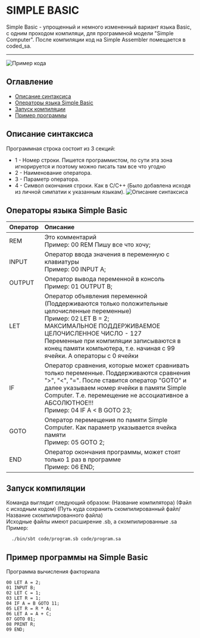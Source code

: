 # SIMPLE BASIC
Simple Basic - упрощенный и немного измененный вариант языка Basic, с одним проходом компиляци, для программной модели "Simple Computer". После компиляции код на Simple Assembler помещается в coded_sa.
___
![Пример кода](https://ie.wampi.ru/2022/08/31/PRIMER-KODA-NA-Simple-Basic_1.jpg)
## Оглавление
- [Описание синтаксиса](#Описание-синтаксиса)
- [Операторы языка Simple Basic](#Операторы-языка-Simple-Basic)
- [Запуск компиляции](#Запуск-компиляции)
- [Пример программы](#Пример-программы-на-Simple-Basic)
## Описание синтаксиса
Программная строка состоит из 3 секций:
- 1 - Номер строки. Пишется программистом, по сути эта зона игнорируется и поэтому можно писать там все что угодно
- 2 - Наименование оператора.
- 3 - Параметр оператора.
- 4 - Символ окончания строки. Как в C/C++ (Было добавлена исходя из личной симпатии к указанным языкам).
![Описание синтаксиса](https://im.wampi.ru/2022/08/31/PRIMER-KODA-NA-Simple-Basic_2.jpg)

## Операторы языка Simple Basic
|Оператор|Описание|
|:------|:-------|
|REM|Это комментарий<br />Пример: 00 REM Пишу все что хочу;|
|INPUT|Оператор ввода значения в переменную с клавиатуры<br />Пример: 00 INPUT A;|
|OUTPUT|Оператор вывода переменной в консоль<br />Пример: 01 OUTPUT B;|
|LET|Оператор объявления переменной (Поддерживаются только положительные целочисленные переменные)<br />Пример: 02 LET B = 2;<br />МАКСИМАЛЬНОЕ ПОДДЕРЖИВАЕМОЕ ЦЕЛОЧИСЛЕННОЕ ЧИСЛО - 127<br /> Переменные при компиляции записываются в конец памяти компьютера, т.е. начиная с 99 ячейки. А операторы с 0 ячейки|
|IF|Оператор сравнения, которые может сравнивать только переменные. Поддерживаются сравнения ">", "<", "=". После ставится оператор "GOTO" и далее указываем номер ячейки в памяти Simple Computer. Т.е. перемещение не ассоциативное а АБСОЛЮТНОЕ!!!<br />Пример: 04 IF A < B GOTO 23;|
|GOTO|Оператор перемещения по памяти Simple Computer. Как параметр указывается ячейка памяти<br /> Пример: 05 GOTO 2;|
|END|Оператор окончания программы, может стоят только 1 раз в программе<br /> Пример: 06 END;|
## Запуск компиляции
Команда выглядит следующий образом: (Название компилятора) (Файл с исходным кодом) (Путь куда сохранить скомпилированный файл/Название скомпилированного файла) <br /> Исходные файлы имеют расширение .sb, а скомпилированные .sa 
<br />Пример:
```
  ./bin/sbt code/program.sb code/program.sa
```
## Пример программы на Simple Basic
Программа вычисления факториала
```basic
00 LET A = 2;
01 INPUT B;
02 LET C = 1;
03 LET R = 1;
04 IF A = B GOTO 11;
05 LET R = R * A;
06 LET A = A + C;
07 GOTO 01;
08 PRINT R;
09 END;
```
